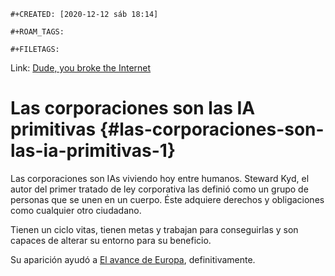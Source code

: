 ```{=org}
#+CREATED: [2020-12-12 sáb 18:14]
```
```{=org}
#+ROAM_TAGS: 
```
```{=org}
#+FILETAGS: 
```
Link: [Dude, you broke the
Internet](lit/20201212-dude-you-broke-the-internet.org)

# Las corporaciones son las IA primitivas {#las-corporaciones-son-las-ia-primitivas-1}

Las corporaciones son IAs viviendo hoy entre humanos. Steward Kyd, el
autor del primer tratado de ley corporativa las definió como un grupo de
personas que se unen en un cuerpo. Éste adquiere derechos y obligaciones
como cualquier otro ciudadano.

Tienen un ciclo vitas, tienen metas y trabajan para conseguirlas y son
capaces de alterar su entorno para su beneficio.

Su aparición ayudó a [El avance de
Europa](202012082103-el_avance_de_europa.org), definitivamente.
